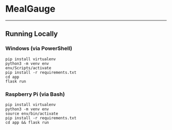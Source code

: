 # MealGauge
---
## Running Locally
### Windows (via PowerShell)
```
pip install virtualenv
python3 -m venv env
env/Scripts/activate
pip install -r requirements.txt
cd app
flask run
```

### Raspberry Pi (via Bash)
```
pip install virtualenv
python3 -m venv env
source env/bin/activate
pip install -r requirements.txt
cd app && flask run
```